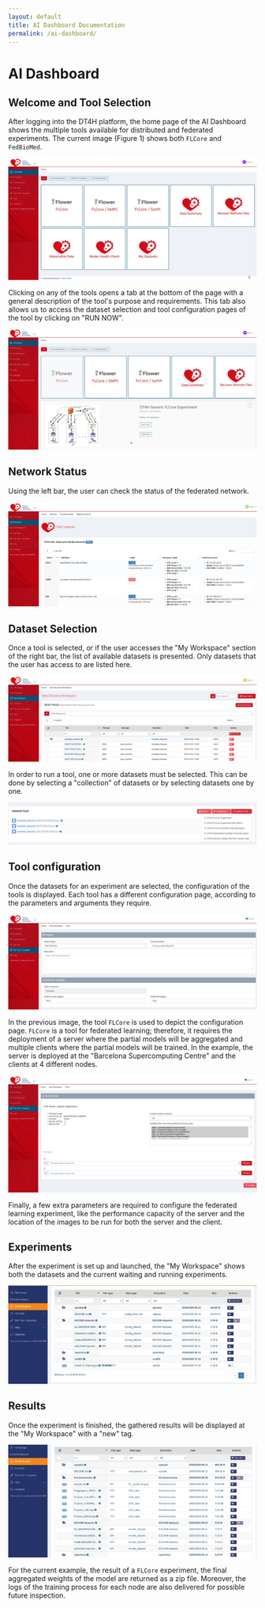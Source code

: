 ```yaml
---
layout: default
title: AI Dashboard Documentation
permalink: /ai-dashboard/
---
```


# AI Dashboard

## Welcome and Tool Selection

After logging into the DT4H platform, the home page of the AI Dashboard shows the multiple tools available for distributed and federated experiments. The current image (Figure 1) shows both `FLCore` and `FedBioMed`.

![AI Dahboard - Home (Screenshot)](../assets/images/ai-dashboard_1_openvre.png)

Clicking on any of the tools opens a tab at the bottom of the page with a general description of the tool's purpose and requirements. This tab also allows us to access the dataset selection and tool configuration pages of the tool by clicking on "RUN NOW".

![AI Dahboard - FLCore Description (Screenshot)](../assets/images/ai-dashboard_2_openvre_flcore.png)

## Network Status

Using the left bar, the user can check the status of the federated network.

![AI Dahboard - DT4H Network](../assets/images/ai-dashboard_3_openvre_network.png)

## Dataset Selection

Once a tool is selected, or if the user accesses the "My Workspace" section of the right bar, the list of available datasets is presented. Only datasets that the user has access to are listed here. 

![AI Dahboard - Dataset Selection (Screenshot)](../assets/images/ai-dashboard_4_openvre_datasets.png)

In order to run a tool, one or more datasets must be selected. This can be done by selecting a "collection" of datasets or by selecting datasets one by one.

![AI Dahboard - Dataset Selection (Screenshot)](../assets/images/ai-dashboard_5_openvre_flcore_selection.png)

## Tool configuration

Once the datasets for an experiment are selected, the configuration of the tools is displayed. Each tool has a different configuration page, according to the parameters and arguments they require.

![AI Dahboard - FLCore configuration 1 (Screenshot)](../assets/images/ai-dashboard_6_openvre_flcore_config.png)

In the previous image, the tool `FLCore` is used to depict the configuration page. `FLCore` is a tool for federated learning; therefore, it requires the deployment of a server where the partial models will be aggregated and multiple clients where the partial models will be trained. In the example, the server is deployed at the "Barcelona Supercomputing Centre" and the clients at 4 different nodes.

![AI Dahboard - FLCore configuration 2 (Screenshot)](../assets/images/ai-dashboard_7_openvre_flcore_config.png)

Finally, a few extra parameters are required to configure the federated learning experiment, like the performance capacity of the server and the location of the images to be run for both the server and the client.

## Experiments

After the experiment is set up and launched, the "My Workspace" shows both the datasets and the current waiting and running experiments.

![AI Dahboard - FLCore running (Screenshot)](../assets/images/ai-dashboard_8_openvre_running.jpeg)

## Results

Once the experiment is finished, the gathered results will be displayed at the "My Workspace" with a "new" tag.

![AI Dahboard - FLCore results (Screenshot)](../assets/images/ai-dashboard_9_openvre_results.jpeg)

For the current example, the result of a `FLCore` experiment, the final aggregated weights of the model are returned as a zip file. Moreover, the logs of the training process for each node are also delivered for possible future inspection.
